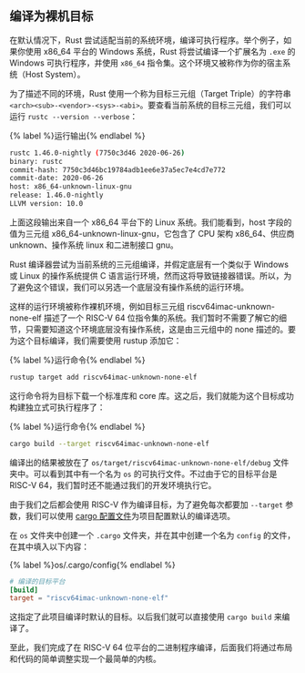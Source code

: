 ## 编译为裸机目标

在默认情况下，Rust 尝试适配当前的系统环境，编译可执行程序。举个例子，如果你使用 x86_64 平台的 Windows 系统，Rust 将尝试编译一个扩展名为 `.exe` 的 Windows 可执行程序，并使用 `x86_64` 指令集。这个环境又被称作为你的宿主系统（Host System）。

为了描述不同的环境，Rust 使用一个称为目标三元组（Target Triple）的字符串  `<arch><sub>-<vendor>-<sys>-<abi>`。要查看当前系统的目标三元组，我们可以运行 `rustc --version --verbose`：

{% label %}运行输出{% endlabel %}
```bash
rustc 1.46.0-nightly (7750c3d46 2020-06-26)
binary: rustc
commit-hash: 7750c3d46bc19784adb1ee6e37a5ec7e4cd7e772
commit-date: 2020-06-26
host: x86_64-unknown-linux-gnu
release: 1.46.0-nightly
LLVM version: 10.0
```

上面这段输出来自一个 x86_64 平台下的 Linux 系统。我们能看到，host 字段的值为三元组 x86_64-unknown-linux-gnu，它包含了 CPU 架构 x86_64、供应商 unknown、操作系统 linux 和二进制接口 gnu。

Rust 编译器尝试为当前系统的三元组编译，并假定底层有一个类似于 Windows 或 Linux 的操作系统提供 C 语言运行环境，然而这将导致链接器错误。所以，为了避免这个错误，我们可以另选一个底层没有操作系统的运行环境。

这样的运行环境被称作裸机环境，例如目标三元组 riscv64imac-unknown-none-elf 描述了一个 RISC-V 64 位指令集的系统。我们暂时不需要了解它的细节，只需要知道这个环境底层没有操作系统，这是由三元组中的 none 描述的。要为这个目标编译，我们需要使用 rustup 添加它：

{% label %}运行命令{% endlabel %}
```bash
rustup target add riscv64imac-unknown-none-elf
```

这行命令将为目标下载一个标准库和 core 库。这之后，我们就能为这个目标成功构建独立式可执行程序了：

{% label %}运行命令{% endlabel %}
```bash
cargo build --target riscv64imac-unknown-none-elf
```

编译出的结果被放在了 `os/target/riscv64imac-unknown-none-elf/debug` 文件夹中。可以看到其中有一个名为 `os` 的可执行文件。不过由于它的目标平台是 RISC-V 64，我们暂时还不能通过我们的开发环境执行它。

由于我们之后都会使用 RISC-V 作为编译目标，为了避免每次都要加 `--target` 参数，我们可以使用 [cargo 配置文件](https://doc.rust-lang.org/cargo/reference/config.html)为项目配置默认的编译选项。

在 `os` 文件夹中创建一个 `.cargo` 文件夹，并在其中创建一个名为 `config` 的文件，在其中填入以下内容：

{% label %}os/.cargo/config{% endlabel %}
```toml
# 编译的目标平台
[build]
target = "riscv64imac-unknown-none-elf"
```

这指定了此项目编译时默认的目标。以后我们就可以直接使用 `cargo build` 来编译了。

至此，我们完成了在 RISC-V 64 位平台的二进制程序编译，后面我们将通过布局和代码的简单调整实现一个最简单的内核。
